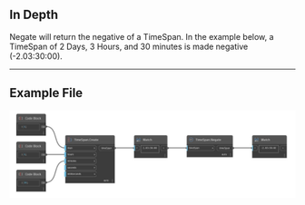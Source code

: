 ## In Depth
Negate will return the negative of a TimeSpan. In the example below, a TimeSpan of 2 Days, 3 Hours, and 30 minutes is made negative (-2.03:30:00).
___
## Example File

![Negate](./DSCore.TimeSpan.Negate_img.jpg)


